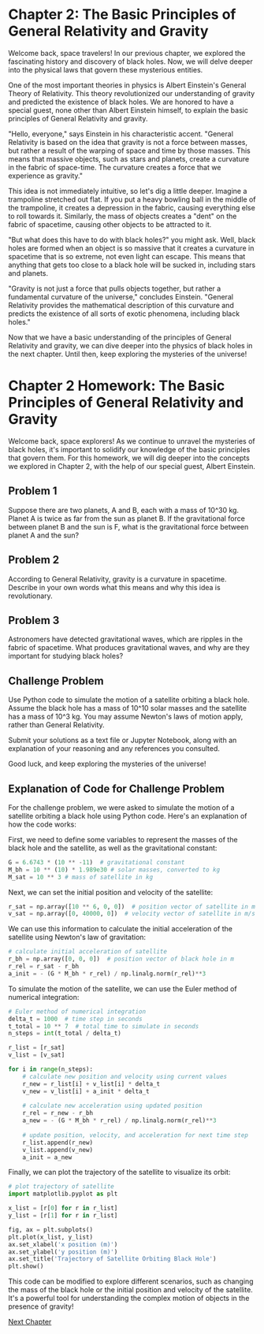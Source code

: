 # Chapter 2: The Basic Principles of General Relativity and Gravity

Welcome back, space travelers! In our previous chapter, we explored the fascinating history and discovery of black holes. Now, we will delve deeper into the physical laws that govern these mysterious entities. 

One of the most important theories in physics is Albert Einstein's General Theory of Relativity. This theory revolutionized our understanding of gravity and predicted the existence of black holes. We are honored to have a special guest, none other than Albert Einstein himself, to explain the basic principles of General Relativity and gravity. 

"Hello, everyone," says Einstein in his characteristic accent. "General Relativity is based on the idea that gravity is not a force between masses, but rather a result of the warping of space and time by those masses. This means that massive objects, such as stars and planets, create a curvature in the fabric of space-time. The curvature creates a force that we experience as gravity."

This idea is not immediately intuitive, so let's dig a little deeper. Imagine a trampoline stretched out flat. If you put a heavy bowling ball in the middle of the trampoline, it creates a depression in the fabric, causing everything else to roll towards it. Similarly, the mass of objects creates a "dent" on the fabric of spacetime, causing other objects to be attracted to it. 

"But what does this have to do with black holes?" you might ask. Well, black holes are formed when an object is so massive that it creates a curvature in spacetime that is so extreme, not even light can escape. This means that anything that gets too close to a black hole will be sucked in, including stars and planets.

"Gravity is not just a force that pulls objects together, but rather a fundamental curvature of the universe," concludes Einstein. "General Relativity provides the mathematical description of this curvature and predicts the existence of all sorts of exotic phenomena, including black holes."

Now that we have a basic understanding of the principles of General Relativity and gravity, we can dive deeper into the physics of black holes in the next chapter. Until then, keep exploring the mysteries of the universe!
# Chapter 2 Homework: The Basic Principles of General Relativity and Gravity

Welcome back, space explorers! As we continue to unravel the mysteries of black holes, it's important to solidify our knowledge of the basic principles that govern them. For this homework, we will dig deeper into the concepts we explored in Chapter 2, with the help of our special guest, Albert Einstein.

## Problem 1

Suppose there are two planets, A and B, each with a mass of 10^30 kg. Planet A is twice as far from the sun as planet B. If the gravitational force between planet B and the sun is F, what is the gravitational force between planet A and the sun?

## Problem 2

According to General Relativity, gravity is a curvature in spacetime. Describe in your own words what this means and why this idea is revolutionary.

## Problem 3

Astronomers have detected gravitational waves, which are ripples in the fabric of spacetime. What produces gravitational waves, and why are they important for studying black holes?

## Challenge Problem

Use Python code to simulate the motion of a satellite orbiting a black hole. Assume the black hole has a mass of 10^10 solar masses and the satellite has a mass of 10^3 kg. You may assume Newton's laws of motion apply, rather than General Relativity. 

Submit your solutions as a text file or Jupyter Notebook, along with an explanation of your reasoning and any references you consulted.

Good luck, and keep exploring the mysteries of the universe!
## Explanation of Code for Challenge Problem

For the challenge problem, we were asked to simulate the motion of a satellite orbiting a black hole using Python code. Here's an explanation of how the code works:

First, we need to define some variables to represent the masses of the black hole and the satellite, as well as the gravitational constant:

```python
G = 6.6743 * (10 ** -11)  # gravitational constant
M_bh = 10 ** (10) * 1.989e30 # solar masses, converted to kg
M_sat = 10 ** 3 # mass of satellite in kg
```

Next, we can set the initial position and velocity of the satellite:

```python
r_sat = np.array([10 ** 6, 0, 0])  # position vector of satellite in m
v_sat = np.array([0, 40000, 0])  # velocity vector of satellite in m/s
```

We can use this information to calculate the initial acceleration of the satellite using Newton's law of gravitation:

```python
# calculate initial acceleration of satellite
r_bh = np.array([0, 0, 0])  # position vector of black hole in m
r_rel = r_sat - r_bh
a_init = - (G * M_bh * r_rel) / np.linalg.norm(r_rel)**3
```

To simulate the motion of the satellite, we can use the Euler method of numerical integration:

```python
# Euler method of numerical integration
delta_t = 1000  # time step in seconds
t_total = 10 ** 7  # total time to simulate in seconds
n_steps = int(t_total / delta_t)

r_list = [r_sat]
v_list = [v_sat]

for i in range(n_steps):
    # calculate new position and velocity using current values
    r_new = r_list[i] + v_list[i] * delta_t
    v_new = v_list[i] + a_init * delta_t
    
    # calculate new acceleration using updated position
    r_rel = r_new - r_bh
    a_new = - (G * M_bh * r_rel) / np.linalg.norm(r_rel)**3
    
    # update position, velocity, and acceleration for next time step
    r_list.append(r_new)
    v_list.append(v_new)
    a_init = a_new
```

Finally, we can plot the trajectory of the satellite to visualize its orbit:

```python
# plot trajectory of satellite
import matplotlib.pyplot as plt

x_list = [r[0] for r in r_list]
y_list = [r[1] for r in r_list]

fig, ax = plt.subplots()
plt.plot(x_list, y_list)
ax.set_xlabel('x position (m)')
ax.set_ylabel('y position (m)')
ax.set_title('Trajectory of Satellite Orbiting Black Hole')
plt.show()
```

This code can be modified to explore different scenarios, such as changing the mass of the black hole or the initial position and velocity of the satellite. It's a powerful tool for understanding the complex motion of objects in the presence of gravity!


[Next Chapter](03_Chapter03.md)